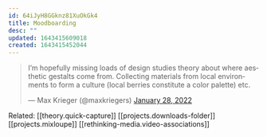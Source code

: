 ```yaml
---
id: 64iJyH8GGknz81XuOkGk4
title: Moodboarding
desc: ""
updated: 1643415609018
created: 1643415452044
---
```


<blockquote class="twitter-tweet"><p lang="en" dir="ltr">I’m hopefully missing loads of design studies theory about where aesthetic gestalts come from. Collecting materials from local environments to form a culture (local berries constitute a color palette) etc.</p>&mdash; Max Krieger (@maxkriegers) <a href="https://twitter.com/maxkriegers/status/1487160458024947714?ref_src=twsrc%5Etfw">January 28, 2022</a></blockquote> <script async src="https://platform.twitter.com/widgets.js" charset="utf-8"></script>

Related: [[theory.quick-capture]] [[projects.downloads-folder]] [[projects.mixloupe]] [[rethinking-media.video-associations]]
